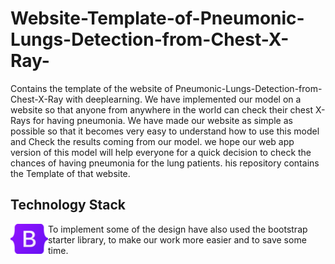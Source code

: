 # Website-Template-of-Pneumonic-Lungs-Detection-from-Chest-X-Ray-
Contains the template of the website of Pneumonic-Lungs-Detection-from-Chest-X-Ray with deeplearning. We have implemented our model on a website so that anyone from anywhere in the world can check their chest X-Rays for having pneumonia. We have made our website as simple as possible so that it becomes very easy to understand how to use this model and Check the results coming from our model. we hope our web app version of this model will help everyone for a quick decision to check the chances of having pneumonia for the lung patients. his repository contains the Template of that website.

## Technology Stack

<img align="left" width="60px" hight="auto" src="https://github.com/Sneheshdutta/Website-Template-of-Pneumonic-Lungs-Detection-from-Chest-X-Ray-/blob/main/icons/Bootstrap_logo.svg.png" />

<p>To implement some of the design have also used the bootstrap starter library, to make
our work more easier and to save some time.</p>
